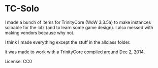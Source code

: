 # TC-Solo

I made a bunch of items for TrinityCore (WoW 3.3.5a) to make instances soloable for the lolz (and to learn some game design).
I also messed with making vendors because why not.

I think I made everything except the stuff in the allclass folder.

It was made to work with a TrinityCore compiled around Dec 2, 2014.

License: CC0
